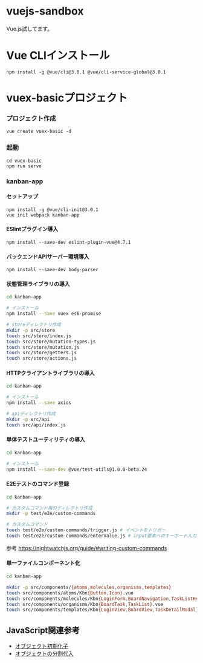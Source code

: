 # vuejs-sandbox
Vue.js試してます。

# Vue CLIインストール
```
npm install -g @vue/cli@3.0.1 @vue/cli-service-global@3.0.1
```

# vuex-basicプロジェクト
### プロジェクト作成
```
vue create vuex-basic -d
```

### 起動
```
cd vuex-basic
npm run serve
```


### kanban-app
#### セットアップ
```
npm install -g @vue/cli-init@3.0.1
vue init webpack kanban-app
```
#### ESlintプラグイン導入
```
npm install --save-dev eslint-plugin-vue@4.7.1
```
#### バックエンドAPIサーバー環境導入
```
npm install --save-dev body-parser
```

#### 状態管理ライブラリの導入
``` bash
cd kanban-app

# インストール
npm install --save vuex es6-promise

# storeディレクトリ作成
mkdir -p src/store
touch src/store/index.js
touch src/store/mutation-types.js
touch src/store/mutation.js
touch src/store/getters.js
touch src/store/actions.js
```

#### HTTPクライアントライブラリの導入
``` bash
cd kanban-app

# インストール
npm install --save axios

# apiディレクトリ作成
mkdir -p src/api
touch src/api/index.js
```

#### 単体テストユーティリティの導入
``` bash
cd kanban-app

# インストール
npm install --save-dev @vue/test-utils@1.0.0-beta.24
```

#### E2Eテストのコマンド登録
``` bash
cd kanban-app

# カスタムコマンド用のディレクトリ作成
mkdir -p test/e2e/custom-commands

# カスタムコマンド
touch test/e2e/custom-commands/trigger.js # イベントをトリガー
touch test/e2e/custom-commands/enterValue.js # input要素へのキーボード入力エミュレート
```
参考 https://nightwatchjs.org/guide/#writing-custom-commands


#### 単一ファイルコンポーネント化
``` bash
cd kanban-app

mkdir -p src/components/{atoms,molecules,organisms,templates}
touch src/components/atoms/Kbn{Button,Icon}.vue
touch src/components/molecules/Kbn{LoginForm,BoardNavigation,TaskListHeader,TaskForm,TaskCard,TaskDetailForm}.vue
touch src/components/organisms/Kbn{BoardTask,TaskList}.vue
touch src/components/templates/Kbn{LoginView,BoardView,TaskDetailModal}.vue
```

## JavaScript関連参考
* [オブジェクト初期化子](https://developer.mozilla.org/ja/docs/Web/JavaScript/Reference/Operators/Destructuring_assignment#Object_destructuring)
* [オブジェクトの分割代入](https://developer.mozilla.org/ja/docs/Web/JavaScript/Reference/Operators/Object_initializer)
